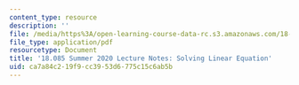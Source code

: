 ```yaml
---
content_type: resource
description: ''
file: /media/https%3A/open-learning-course-data-rc.s3.amazonaws.com/18-085-computational-science-and-engineering-i-summer-2020/ca7a84c219f9cc3953d6775c15c6ab5b_MIT18_085Summer20_lec_SJ.pdf
file_type: application/pdf
resourcetype: Document
title: '18.085 Summer 2020 Lecture Notes: Solving Linear Equation'
uid: ca7a84c2-19f9-cc39-53d6-775c15c6ab5b
---
```

